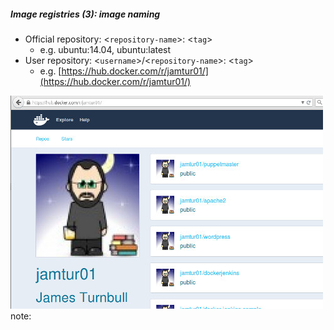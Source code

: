 ##### Image registries (3): image naming
  * Official repository:  &lt;`repository-name`&gt;: &lt;`tag`&gt; 
    * e.g. ubuntu:14.04, ubuntu:latest
  * User repository:  &lt;`username`&gt;/&lt;`repository-name`&gt;: &lt;`tag`&gt; 
    * e.g. [https://hub.docker.com/r/jamtur01/](https://hub.docker.com/r/jamtur01/)

![Docker Repo jamtur01](resources/img/jamtur01.jpg)
note: 
    
